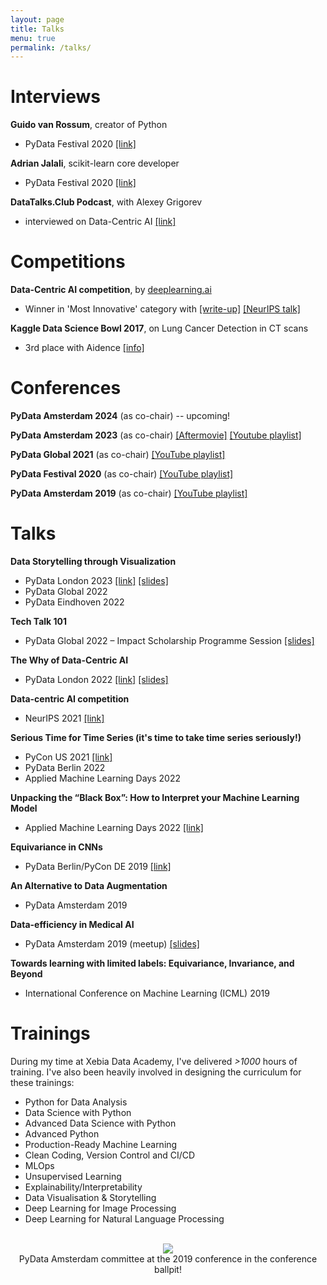 ```yaml
---
layout: page
title: Talks
menu: true
permalink: /talks/
---
```



# Interviews

**Guido van Rossum**, creator of Python
- PyData Festival 2020 [[link]](https://www.youtube.com/watch?v=eJUwlzR_hCY)

**Adrian Jalali**, scikit-learn core developer
- PyData Festival 2020 [[link]](https://www.youtube.com/watch?v=0tXIkjClGOs)

**DataTalks.Club Podcast**, with Alexey Grigorev
- interviewed on Data-Centric AI [[link]](https://datatalks.club/podcast/s12e03-data-centric-ai.html)

# Competitions

**Data-Centric AI competition**, by [deeplearning.ai](https://https-deeplearning-ai.github.io/data-centric-comp/)
- Winner in 'Most Innovative' category with  [[write-up]](https://www.deeplearning.ai/blog/data-centric-ai-competition-godatadriven/) [[NeurIPS talk]](https://neurips.cc/virtual/2021/workshop/21860#collapse-sl-38305)

**Kaggle Data Science Bowl 2017**, on Lung Cancer Detection in CT scans
- 3rd place with Aidence [[info]](https://www.kaggle.com/c/data-science-bowl-2017)

# Conferences

**PyData Amsterdam 2024** (as co-chair) -- upcoming!

**PyData Amsterdam 2023** (as co-chair) [[Aftermovie]](https://www.youtube.com/watch?v=TwQNBqqH9hA) [[Youtube playlist]](https://www.youtube.com/watch?v=_nlryVPWTGM&list=PLGVZCDnMOq0pADyz2VboxPFIdrsozlENg&pp=iAQB)

**PyData Global 2021** (as co-chair) [[YouTube playlist]](https://www.youtube.com/watch?v=51FAin5RyHY&list=PLGVZCDnMOq0qlw7eLuNIvoUTisSfDbjmq)

**PyData Festival 2020** (as co-chair) [[YouTube playlist]](https://www.youtube.com/watch?v=BKYWt8B9hgs&list=PLGVZCDnMOq0oX4ymLgldSvpfiZj-S8-fH&pp=iAQB)

**PyData Amsterdam 2019** (as co-chair) [[YouTube playlist]](https://www.youtube.com/playlist?list=PLGVZCDnMOq0q7_6SdrC2wRtdkojGBTAht)

# Talks
**Data Storytelling through Visualization**
- PyData London 2023 [[link]](https://www.youtube.com/watch?v=23Bf-jb3ryk) [[slides]](../assets/slides/data_visualization_storytelling.pdf)
- PyData Global 2022
- PyData Eindhoven 2022

**Tech Talk 101**
- PyData Global 2022 – Impact Scholarship Programme Session [[slides]](../assets/slides/tech_talk_101.pdf)

**The Why of Data-Centric AI**
- PyData London 2022 [[link]](https://www.youtube.com/watch?v=vgtdPwUrP5I) [[slides]](../assets/slides/why_of_data_centric_ai.pdf)

**Data-centric AI competition**
- NeurIPS 2021 [[link]](https://neurips.cc/virtual/2021/workshop/21860#collapse-sl-38305)

**Serious Time for Time Series (it's time to take time series seriously!)**
- PyCon US 2021 [[link]](https://www.youtube.com/watch?v=nT6UsVgJ0xw)
- PyData Berlin 2022
- Applied Machine Learning Days 2022

**Unpacking the “Black Box”: How to Interpret your Machine Learning Model**
- Applied Machine Learning Days 2022 [[link]](https://appliedmldays.org/events/amld-epfl-2022/workshops/unpacking-the-black-box-how-to-interpret-your-machine-learning-model)

**Equivariance in CNNs**
- PyData Berlin/PyCon DE 2019 [[link]](https://www.youtube.com/watch?v=t7U-Z5a7oWw)

**An Alternative to Data Augmentation**
- PyData Amsterdam 2019

**Data-efficiency in Medical AI**
- PyData Amsterdam 2019 (meetup) [[slides]](../assets/slides/data_efficiency_for_medical_image_analysis.pdf)

**Towards learning with limited labels: Equivariance, Invariance, and Beyond**
- International Conference on Machine Learning (ICML) 2019



<!--I've delivered, attended and organised a fair bit of talks, workshops and trainings throughout the years. Here's a selection of:
 - [Talks](#talks)
 - [Interviews](#interviews)
 - [Competitions](#competitions)
 - [Trainings](#trainings)
 - [Conferences](#conferences) -->

<!-- <a name="talks"></a> -->
<!-- ### - Talks

_Data Storytelling through Visualization_, PyData Global/Eindhoven 2022 [[link]](https://www.youtube.com/watch?v=eMGF9AeO-sM&t) [[slides]](../assets/slides/data_visualization_storytelling.pdf)

_Tech Talk 101_, PyData Global 2022 -- Impact Scholarship Programme Session [[slides]](../assets/slides/tech_talk_101.pdf)

_Data-Centric AI Cookbook_, PyData Global 2022 

_The Why of Data-Centric AI_, PyData London 2022 [[link]](https://www.youtube.com/watch?v=vgtdPwUrP5I) [[slides]](../assets/slides/why_of_data_centric_ai.pdf)

_Data-centric AI competition_, NeurIPS 2021 [[link]](https://neurips.cc/virtual/2021/workshop/21860#collapse-sl-38305)

_Serious Time for Time Series_ (*it's time to take time series seriously!*), PyCon US 2021 [[link]](https://www.youtube.com/watch?v=nT6UsVgJ0xw), PyData Berlin 2022, AMLD 2022

_Unpacking the "Black Box": How to Interpret your Machine Learning Model_, [Applied Machine Learning Days 2022](https://appliedmldays.org/events/amld-epfl-2022/workshops/unpacking-the-black-box-how-to-interpret-your-machine-learning-model)

_Equivariance in CNNs_, PyData Berlin/PyCon DE 2019 [[link]](https://www.youtube.com/watch?v=t7U-Z5a7oWw&t=3s)

_An Alternative to Data Augmentation_, PyData Amsterdam 2019

_Data-efficiency in Medical AI_, PyData Amsterdam 2019 (meetup) [[slides]](../assets/slides/data_efficiency_for_medical_image_analysis.pdf)

_Towards learning with limited labels: Equivariance, Invariance, and Beyond_, International Conference on Machine Learning (ICML) 2019 

<a name="interviews"></a>
### - Interviews
_w/ Guido van Rossum_ (creator Python), PyData Festival  2020  [[link]](https://www.youtube.com/watch?v=eJUwlzR_hCY)

_w/ Adrin Jalali_ (scikit-learn core developer), PyData Festival 2020 
[[link]](https://www.youtube.com/watch?v=0tXIkjClGOs)

_DataTalks.Club Podcast_ on Data-Centric AI [[link]](https://datatalks.club/podcast/s12e03-data-centric-ai.html) -->
<!-- 
	
<a name="competitions"></a>
### - Competitions

_Data-Centric AI competition_ by [deeplearning.ai](https://https-deeplearning-ai.github.io/data-centric-comp/)
-- _winner_ in '*Most Innovative*' category with Rens Dimmendaal & Roel Bertens. [[write-up]](https://www.deeplearning.ai/blog/data-centric-ai-competition-godatadriven/)

_Kaggle Data Science Bowl 2017_ -- _3rd place_ with Aidence. [[competition]](https://www.kaggle.com/c/data-science-bowl-2017) \| [[solution]](https://bitbucket.org/aidence/kaggle-data-science-bowl-2017/src/master/) -->

<!-- 
 
<a name="conferences"></a>
### - Conferences
_PyData Amsterdam 2024_ (as co-chair) _upcoming!_

_PyData Amsterdam 2023_ (as co-chair) 	[YouTube playlist](https://www.youtube.com/watch?v=_nlryVPWTGM&list=PLGVZCDnMOq0pADyz2VboxPFIdrsozlENg)
	

_PyData Global 2021_ (as co-chair)
	[website](https://pydata.org/global2021/) - [YouTube playlist](https://www.youtube.com/watch?v=51FAin5RyHY&list=PLGVZCDnMOq0qlw7eLuNIvoUTisSfDbjmq)
	
_PyData Festival 2020_ (as co-chair)
	[website](https://pydata.org/amsterdam2019/schedule/) - [YouTube playlist](https://www.youtube.com/playlist?list=PLGVZCDnMOq0q7_6SdrC2wRtdkojGBTAht)
	
_PyData Amsterdam 2019_ (as co-chair)
	[website](https://pydata.org/amsterdam2019/) - [YouTube playlist](https://www.youtube.com/playlist?list=PLGVZCDnMOq0q7_6SdrC2wRtdkojGBTAht)
	 -->

<a name="trainings"></a>
# Trainings
During my time at Xebia Data Academy, I've delivered *>1000* hours of training. I've also been heavily involved in designing the curriculum for these trainings: 
* Python for Data Analysis
* Data Science with Python 
* Advanced Data Science with Python 
* Advanced Python
* Production-Ready Machine Learning 
* Clean Coding, Version Control and CI/CD
* MLOps 
* Unsupervised Learning 
* Explainability/Interpretability 
* Data Visualisation & Storytelling
* Deep Learning for Image Processing 
* Deep Learning for Natural Language Processing 

<!--#### PyData Festival 2020 (co-chair)
A week-long online festival to serve as an alternative to the IRL conference. Each day had a dedicated theme (Engineering, Fairness & Data, Open Source, Python, Applications) and sessions during breakfast (tutorials/workshops), lunch (panels, interviews, sprint preparation sessions) and after dinner (talks).

 Highlights include: interviews with the creator of Python (Guido van Rossum), core developer of Scikit Learn (Adrin Jalali), release managers of Python 3.8/3.9 (Łukasz Langa) and Python 3.10/3.11 (Pablo Galindo Salgado) and a Pandas sprint lead by a Pandas maintainer (Marco Gorelli).

 [[conference website]](https://amsterdam.pydata.org) - [[YouTube playlist]](https://www.youtube.com/playlist?list=PLGVZCDnMOq0oX4ymLgldSvpfiZj-S8-fH)



#### PyData Amsterdam 2019 (co-chair)
A three-day conference hosted at GoDataDriven and Booking.com HQ. The conference in numbers: 2 keynotes, 4 tutorials, 30 talks, 45 speakers, >350 attendees, 11 sponsors, 1 ballpit.

[[conference website]](https://pydata.org/amsterdam2019/schedule/) - [[YouTube playlist]](https://www.youtube.com/playlist?list=PLGVZCDnMOq0q7_6SdrC2wRtdkojGBTAht) -->

<br>
<center>
<img src='../assets/misc/ballpit.gif'>
	<br>
 PyData Amsterdam committee at the 2019 conference in the conference ballpit!</center>


<!-- ## Training
Trainings given and co-developed:
* Data Wrangling & Visualisation
* Basics of Machine Learning
* Python Essentials
* Deep Learning for Computer Vision
* Predictive Modeling & Machine Learning
* Advanced Data Science
* Clean Coding, Version Control, CI/CD
* Data Science w/ Python
* Advanced Python Developer & Machine Learning in Production -->
